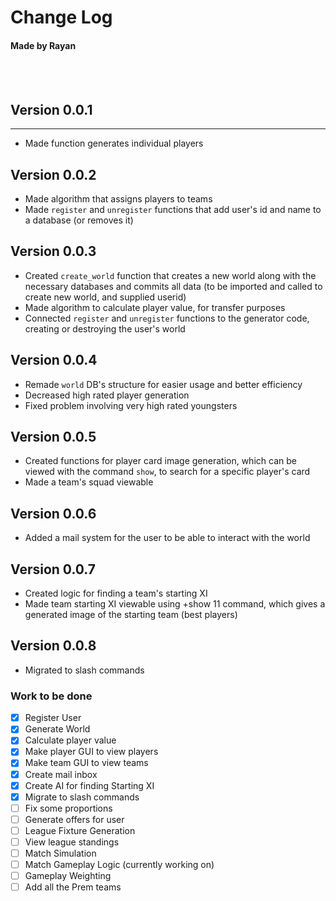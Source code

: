 # Change Log
#### Made by Rayan  
<br />
<br />

## Version 0.0.1
___

- Made function generates individual players

## Version 0.0.2

- Made algorithm that assigns players to teams
- Made ```register``` and ```unregister``` functions that add user's id and name to a database (or removes it)

## Version 0.0.3

- Created `create_world` function that creates a new world along with the necessary databases and commits all data (to be imported and called to create new world, and supplied userid)
- Made algorithm to calculate player value, for transfer purposes
- Connected `register` and `unregister` functions to the generator code, creating or destroying the user's world

## Version 0.0.4

- Remade `world` DB's structure for easier usage and better efficiency
- Decreased high rated player generation
- Fixed problem involving very high rated youngsters


## Version 0.0.5

- Created functions for player card image generation, which can be viewed with the command `show`, to search for a specific player's card
- Made a team's squad viewable

## Version 0.0.6

- Added a mail system for the user to be able to interact with the world
  
## Version 0.0.7

- Created logic for finding a team's starting XI
- Made team starting XI viewable using +show 11 <team> command, which gives a generated image of the starting team (best players)
  
## Version 0.0.8

- Migrated to slash commands

### Work to be done

- [x] Register User
- [x] Generate World
- [x] Calculate player value
- [x] Make player GUI to view players
- [x] Make team GUI to view teams 
- [x] Create mail inbox
- [x] Create AI for finding Starting XI
- [x] Migrate to slash commands 
- [ ] Fix some proportions
- [ ] Generate offers for user
- [ ] League Fixture Generation
- [ ] View league standings
- [ ] Match Simulation
- [ ] Match Gameplay Logic (currently working on)
- [ ] Gameplay Weighting
- [ ] Add all the Prem teams